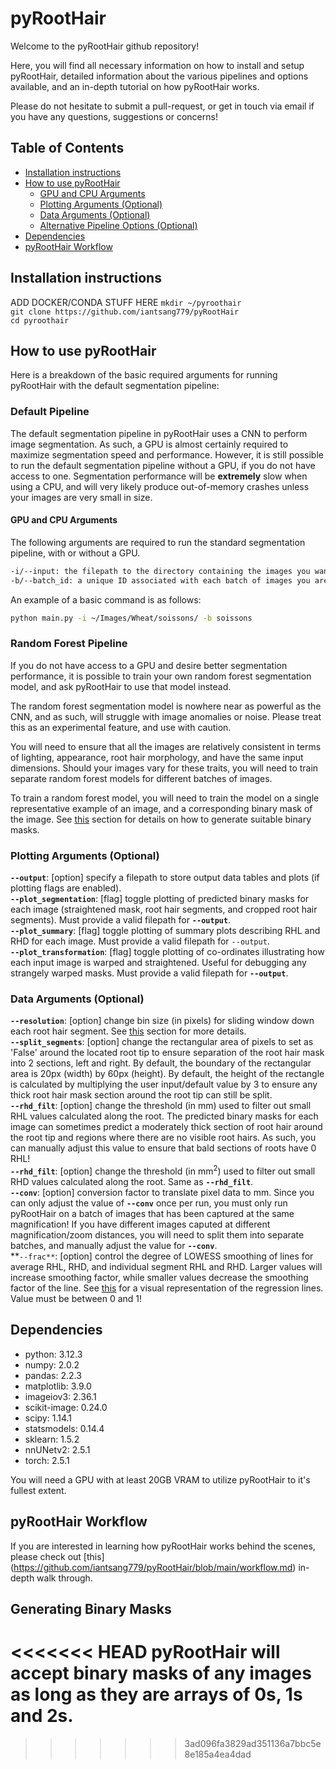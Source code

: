 # pyRootHair

Welcome to the pyRootHair github repository! 

Here, you will find all necessary information on how to install and setup pyRootHair, detailed information about the various pipelines and options available, and an in-depth tutorial on how pyRootHair works.

Please do not hesitate to submit a pull-request, or get in touch via email if you have any questions, suggestions or concerns!


## Table of Contents
  - [Installation instructions](#installation-instructions)
  - [How to use pyRootHair](#how-to-use-pyroothair)
    - [GPU and CPU Arguments](#gpu-and-cpu-arguments)
    - [Plotting Arguments (Optional)](#plotting-arguments-optional)
    - [Data Arguments (Optional)](#data-arguments-optional)
    - [Alternative Pipeline Options (Optional)](#alternative-pipeline-options-optional)
  - [Dependencies](#dependencies)
  - [pyRootHair Workflow](#pyroothair-workflow)


## Installation instructions

ADD DOCKER/CONDA STUFF HERE 
`mkdir ~/pyroothair`  
`git clone https://github.com/iantsang779/pyRootHair`  
`cd pyroothair`  

## How to use pyRootHair

Here is a breakdown of the basic required arguments for running pyRootHair with the default segmentation pipeline:

### Default Pipeline

The default segmentation pipeline in pyRootHair uses a CNN to perform image segmentation. As such, a GPU is almost certainly required to maximize segmentation speed and performance. However, it is still possible to run the default segmentation pipeline without a GPU, if you do not have access to one. Segmentation performance will be **extremely** slow when using a CPU, and will very likely produce out-of-memory crashes unless your images are very small in size.

#### GPU and CPU Arguments

The following arguments are required to run the standard segmentation pipeline, with or without a GPU. 

```bash
-i/--input: the filepath to the directory containing the images you want to process  
-b/--batch_id: a unique ID associated with each batch of images you are processing per run. Can be species/genotype name, or date, or anything that is easily identifiable for you.
```
An example of a basic command is as follows:

```bash
python main.py -i ~/Images/Wheat/soissons/ -b soissons
```

### Random Forest Pipeline

If you do not have access to a GPU and desire better segmentation performance, it is possible to train your own random forest segmentation model, and ask pyRootHair to use that model instead.

The random forest segmentation model is nowhere near as powerful as the CNN, and as such, will struggle with image anomalies or noise. Please treat this as an experimental feature, and use with caution.

You will need to ensure that all the images are relatively consistent in terms of lighting, appearance, root hair morphology, and have the same input dimensions. Should your images vary for these traits, you will need to train separate random forest models for different batches of images.

To train a random forest model, you will need to train the model on a single representative example of an image, and a corresponding binary mask of the image. See [this]() section for details on how to generate suitable binary masks.



### Plotting Arguments (Optional)

**`--output`**: [option] specify a filepath to store output data tables and plots (if plotting flags are enabled).  
**`--plot_segmentation`**: [flag] toggle plotting of predicted binary masks for each image (straightened mask, root hair segments, and cropped root hair segments). Must provide a valid filepath for **`--output`**.  
**`--plot_summary`**: [flag] toggle plotting of summary plots describing RHL and RHD for each image. Must provide a valid filepath for `--output`.  
**`--plot_transformation`**: [flag] toggle plotting of co-ordinates illustrating how each input image is warped and straightened. Useful for debugging any strangely warped masks. Must provide a valid filepath for **`--output`**.  

### Data Arguments (Optional)
**`--resolution`**: [option] change bin size (in pixels) for sliding window down each root hair segment. See [this](https://github.com/iantsang779/pyRootHair/blob/main/workflow.md#extracting-traits-from-the-root-hair-mask) section for more details.  
**`--split_segments`**: [option] change the rectangular area of pixels to set as 'False' around the located root tip to ensure separation of the root hair mask into 2 sections, left and right. By default, the boundary of the rectangular area is 20px (width) by 60px (height). By default, the height of the rectangle is calculated by multiplying the user input/default value by 3 to ensure any thick root hair mask section around the root tip can still be split.  
**`--rhd_filt`**: [option] change the threshold (in mm) used to filter out small RHL values calculated along the root. The predicted binary masks for each image can sometimes predict a moderately thick section of root hair around the root tip and regions where there are no visible root hairs. As such, you can manually adjust this value to ensure that bald sections of roots have 0 RHL!  
**`--rhd_filt`**: [option] change the threshold (in mm$^{2}$) used to filter out small RHD values calculated along the root. Same as **`--rhd_filt`**.  
**`--conv`**: [option] conversion factor to translate pixel data to mm. Since you can only adjust the value of **`--conv`** once per run, you must only run pyRootHair on a batch of images that has been captured at the same magnification! If you have different images caputed at different magnification/zoom distances, you will need to split them into separate batches, and manually adjust the value for **`--conv`**.  
**`--frac**`: [option] control the degree of LOWESS smoothing of lines for average RHL, RHD, and individual segment RHL and RHD. Larger values will increase smoothing factor, while smaller values decrease the smoothing factor of the line. See [this](https://github.com/iantsang779/pyRootHair/blob/main/workflow.md#summary-plots) for a visual representation of the regression lines. Value must be between 0 and 1!  




## Dependencies

- python: 3.12.3
- numpy: 2.0.2
- pandas: 2.2.3
- matplotlib: 3.9.0
- imageiov3: 2.36.1
- scikit-image: 0.24.0
- scipy: 1.14.1
- statsmodels: 0.14.4
- sklearn: 1.5.2
- nnUNetv2: 2.5.1
- torch: 2.5.1

You will need a GPU with at least 20GB VRAM to utilize pyRootHair to it's fullest extent. 


## pyRootHair Workflow

If you are interested in learning how pyRootHair works behind the scenes, please check out [this] (https://github.com/iantsang779/pyRootHair/blob/main/workflow.md) in-depth walk through.



## Generating Binary Masks

<<<<<<< HEAD
pyRootHair will accept binary masks of any images as long as they are arrays of 0s, 1s and 2s.
=======

>>>>>>> 3ad096fa3829ad351136a7bbc5e8e185a4ea4dad





















